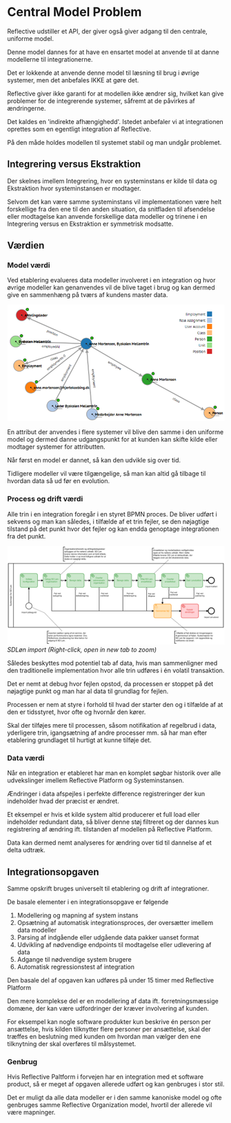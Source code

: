 # Central Model Problem
Reflective udstiller et API, der giver også giver adgang til den centrale, uniforme model.

Denne model dannes for at have en ensartet model at anvende til at danne modellerne til integrationerne.

Det er lokkende at anvende denne model til læsning til brug i øvrige systemer, men det anbefales IKKE at gøre det.

Reflective giver ikke garanti for at modellen ikke ændrer sig, hvilket kan give problemer for de integrerende systemer, såfremt at de påvirkes af ændringerne.

Det kaldes en 'indirekte afhængighedd'. Istedet anbefaler vi at integrationen oprettes som en egentligt integration af Reflective.

På den måde holdes modellen til systemet stabil og man undgår problemet.

## Integrering versus Ekstraktion
Der skelnes imellem Integrering, hvor en systeminstans er kilde til data og Ekstraktion hvor systeminstansen er modtager.

Selvom det kan være samme systeminstans vil implementationen være helt forskellige fra den ene til den anden situation,
da snitfladen til afsendelse eller modtagelse kan anvende forskellige data modeller og trinene i en Integrering versus en Ekstraktion er symmetrisk modsatte.

## Værdien

### Model værdi
Ved etablering evalueres data modeller involveret i en integration og hvor øvrige modeller kan genanvendes vil de blive taget i brug og kan dermed give en sammenhæng på tværs af kundens master data.

![alt text](modelling.png "Modellering")

En attribut der anvendes i flere systemer vil blive den samme i den uniforme model og dermed danne udgangspunkt for at kunden kan skifte kilde eller modtager systemer for attributten.

Når først en model er dannet, så kan den udvikle sig over tid.

Tidligere modeller vil være tilgængelige, så man kan altid gå tilbage til hvordan data så ud før en evolution.

### Process og drift værdi
Alle trin i en integration foregår i en styret BPMN proces. De bliver udført i sekvens og man kan således, i tilfælde af et trin fejler, se den nøjagtige tilstand på det punkt hvor det fejler og kan endda genoptage integrationen fra det punkt.

![alt text](reconnect-sdloen-import.png "Process")
*SDLøn import (Right-click, open in new tab to zoom)*

Således beskyttes mod potentiel tab af data, hvis man sammenligner med den traditionelle implementation hvor alle trin udføres i én volatil transaktion.

Det er nemt at debug hvor fejlen opstod, da processen er stoppet på det nøjagtige punkt og man har al data til grundlag for fejlen.

Processen er nem at styre i forhold til hvad der starter den og i tilfælde af at den er tidsstyret, hvor ofte og hvornår den kører.

Skal der tilføjes mere til processen, såsom notifikation af regelbrud i data, yderligere trin, igangsætning af andre processer mm. så har man efter etablering grundlaget til hurtigt at kunne tilføje det.

### Data værdi
Når en integration er etableret har man en komplet søgbar historik over alle udvekslinger imellem Reflective Platform og Systeminstansen.

Ændringer i data afspejles i perfekte difference registreringer der kun indeholder hvad der præcist er ændret.

Et eksempel er hvis et kilde system altid producerer et full load eller indeholder redundant data, så bliver denne støj filtreret og der dannes kun registrering af ændring ift. tilstanden af modellen på Reflective Platform.

Data kan dermed nemt analyseres for ændring over tid til dannelse af et delta udtræk.

## Integrationsopgaven
Samme opskrift bruges universelt til etablering og drift af integrationer.

De basale elementer i en integrationsopgave er følgende

1. Modellering og mapning af system instans
2. Opsætning af automatisk integrationsproces, der oversætter imellem data modeller
3. Parsing af indgående eller udgående data pakker uanset format
4. Udvikling af nødvendige endpoints til modtagelse eller udlevering af data
5. Adgange til nødvendige system brugere
6. Automatisk regressionstest af integration

Den basale del af opgaven kan udføres på under 15 timer med Reflective Platform

Den mere komplekse del er en modellering af data ift. forretningsmæssige domæne, der kan være udfordringer der kræver involvering af kunden.

For eksempel kan nogle software produkter kun beskrive én person per ansættelse, hvis kilden tilknytter flere personer per ansættelse, skal der træffes en beslutning med kunden om hvordan man vælger den ene tilknytning der skal overføres til målsystemet.

### Genbrug
Hvis Reflective Paltform i forvejen har en integration med et software product, så er meget af opgaven allerede udført og kan genbruges i stor stil.

Det er muligt da alle data modeller er i den samme kanoniske model og ofte genbruges samme Reflective Organization model, hvortil der allerede vil være mapninger.